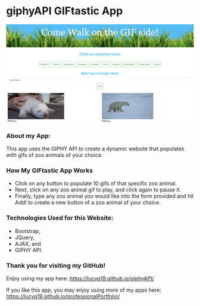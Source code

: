 # giphyAPI GIFtastic App

![Image of giphyAPI GIF-tastic](./assets/images/giphyAPI.png)

### About my App:

This app uses the GIPHY API to create a dynamic website that populates with gifs of zoo animals of your choice.

### How My GIFtastic App Works

* Click on any button to populate 10 gifs of that specific zoo animal.
* Next, click on any zoo animal gif to play, and click again to pause it.
* Finally, type any zoo animal you would like into the form provided and hit Add! to create a new button of a zoo animal of your choice.

### Technologies Used for this Website:

* Bootstrap, 
* JQuery, 
* AJAX, and
* GIPHY API.

### Thank you for visiting my GitHub!
Enjoy using my app here: https://lucyq19.github.io/giphyAPI/


If you like this app, you may enjoy using more of my apps here: https://lucyq19.github.io/professionalPortfolio/